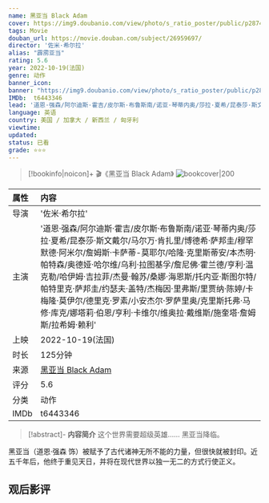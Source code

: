 ```yaml
---
name: 黑亚当 Black Adam
cover: https://img9.doubanio.com/view/photo/s_ratio_poster/public/p2874253805.jpg
tags: Movie
douban_url: https://movie.douban.com/subject/26959697/
director: '佐米·希尔拉'
alias: "霹雳亚当"
rating: 5.6
year: 2022-10-19(法国)
genre: 动作
banner_icon: 
banner: "https://img9.doubanio.com/view/photo/s_ratio_poster/public/p2874253805.jpg"
IMDb:  t6443346
lead: '道恩·强森/阿尔迪斯·霍吉/皮尔斯·布鲁斯南/诺亚·琴蒂内奥/莎拉·夏希/昆泰莎·斯文戴尔/马尔万·肯扎里/博德希·萨邦圭/穆罕默德·阿米尔/詹姆斯·卡萨蒂-莫耶尔/哈隆·克里斯蒂安/本杰明·帕特森/奥德娅·哈尔维/乌利·拉图基孚/詹尼佛·霍兰德/亨利·温克勒/哈伊姆·吉拉菲/杰曼·翰苏/桑娜·海恩斯/托内亚·斯图尔特/帕特里克·萨邦圭/约瑟夫·盖特/杰梅因·里弗斯/里贾纳·陈婷/卡梅隆·莫伊尔/德里克·罗素/小安杰尔·罗萨里奥/克里斯托弗·马修·库克/娜塔莉·伯恩/亨利·卡维尔/维奥拉·戴维斯/施奎塔·詹姆斯/拉希姆·赖利' 
language: 英语 
country: 美国 / 加拿大 / 新西兰 / 匈牙利 
viewtime:
updated: 
status: 已看
grade: ⭐️⭐️⭐️
---
```

> [!bookinfo|noicon]+ 🎬《黑亚当 Black Adam》
> ![bookcover|200](https://img9.doubanio.com/view/photo/s_ratio_poster/public/p2874253805.jpg)
>
| 属性 | 内容                                       |
|:---- |:------------------------------------------ |
| 导演 | '佐米·希尔拉'                         |
| 主演 | '道恩·强森/阿尔迪斯·霍吉/皮尔斯·布鲁斯南/诺亚·琴蒂内奥/莎拉·夏希/昆泰莎·斯文戴尔/马尔万·肯扎里/博德希·萨邦圭/穆罕默德·阿米尔/詹姆斯·卡萨蒂-莫耶尔/哈隆·克里斯蒂安/本杰明·帕特森/奥德娅·哈尔维/乌利·拉图基孚/詹尼佛·霍兰德/亨利·温克勒/哈伊姆·吉拉菲/杰曼·翰苏/桑娜·海恩斯/托内亚·斯图尔特/帕特里克·萨邦圭/约瑟夫·盖特/杰梅因·里弗斯/里贾纳·陈婷/卡梅隆·莫伊尔/德里克·罗素/小安杰尔·罗萨里奥/克里斯托弗·马修·库克/娜塔莉·伯恩/亨利·卡维尔/维奥拉·戴维斯/施奎塔·詹姆斯/拉希姆·赖利'                             |
| 上映 | 2022-10-19(法国)                             |
| 时长 | 125分钟                   |
| 来源 | [黑亚当 Black Adam](https://movie.douban.com/subject/26959697/) |
| 评分 | 5.6                           |
| 分类 | 动作                            |
| IMDb | t6443346                             | 

> [!abstract]- **内容简介**
>  这个世界需要超级英雄…… 黑亚当降临。

















黑亚当（道恩·强森 饰）被赋予了古代诸神无所不能的力量，但很快就被封印。近五千年后，他终于重见天日，并将在现代世界以独一无二的方式行使正义。
>  
## 观后影评
